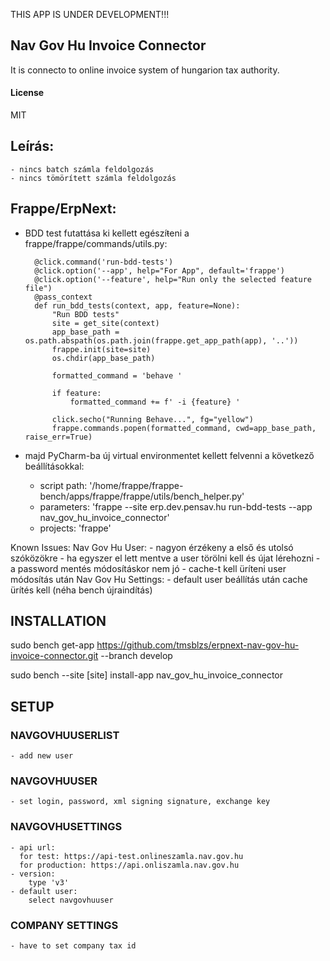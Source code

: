 THIS APP IS UNDER DEVELOPMENT!!!

## Nav Gov Hu Invoice Connector

It is connecto to online invoice system of hungarion tax authority.

#### License

MIT

## Leírás:
    - nincs batch számla feldolgozás
    - nincs tömörített számla feldolgozás

## Frappe/ErpNext:
- BDD test futattása ki kellett egészíŧeni a frappe/frappe/commands/utils.py:

        @click.command('run-bdd-tests')
        @click.option('--app', help="For App", default='frappe')
        @click.option('--feature', help="Run only the selected feature file")
        @pass_context
        def run_bdd_tests(context, app, feature=None):
            "Run BDD tests"
            site = get_site(context)
            app_base_path = os.path.abspath(os.path.join(frappe.get_app_path(app), '..'))
            frappe.init(site=site)
            os.chdir(app_base_path)
        
            formatted_command = 'behave '
        
            if feature:
                formatted_command += f' -i {feature} '
        
            click.secho("Running Behave...", fg="yellow")
            frappe.commands.popen(formatted_command, cwd=app_base_path, raise_err=True)
    

- majd PyCharm-ba új virtual environmentet kellett felvenni a következő beállításokkal:
    - script path: '/home/frappe/frappe-bench/apps/frappe/frappe/utils/bench_helper.py'
    - parameters: 'frappe --site erp.dev.pensav.hu run-bdd-tests --app nav_gov_hu_invoice_connector'
    - projects: 'frappe'
  
Known Issues:
  Nav Gov Hu User:
    - nagyon érzékeny a első és utolsó szóközökre
    - ha egyszer el lett mentve a user törölni kell és újat lérehozni
    - a password mentés módosításkor nem jó
    - cache-t kell üríteni user módosítás után
  Nav Gov Hu Settings:
    - default user beállítás után cache ürítés kell (néha bench újraindítás)

## INSTALLATION
sudo bench get-app https://github.com/tmsblzs/erpnext-nav-gov-hu-invoice-connector.git --branch develop

sudo bench --site [site] install-app nav_gov_hu_invoice_connector 

## SETUP
### NAVGOVHUUSERLIST
    - add new user
### NAVGOVHUUSER
    - set login, password, xml signing signature, exchange key
### NAVGOVHUSETTINGS
    - api url:
      for test: https://api-test.onlineszamla.nav.gov.hu
      for production: https://api.onliszamla.nav.gov.hu
    - version:
        type 'v3'
    - default user:
        select navgovhuuser

### COMPANY SETTINGS
    - have to set company tax id